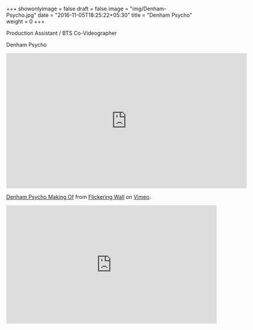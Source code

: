 +++
showonlyimage = false
draft = false
image = "img/Denham-Psycho.jpg"
date = "2016-11-05T18:25:22+05:30"
title = "Denham Psycho"
weight = 0
+++

Production Assistant / BTS Co-Videographer
<!--more-->

Denham Psycho

<iframe src="https://player.vimeo.com/video/134085014?color=e42313&title=0&byline=0&portrait=0" width="640" height="360" frameborder="0" webkitallowfullscreen mozallowfullscreen allowfullscreen></iframe>
<p><a href="https://vimeo.com/134085014">Denham Psycho Making Of</a> from <a href="https://vimeo.com/flickeringwall">Flickering Wall</a> on <a href="https://vimeo.com">Vimeo</a>.</p>

<iframe width="560" height="315" src="https://www.youtube.com/embed/IpHU6TkqWjs" frameborder="0" allowfullscreen></iframe>